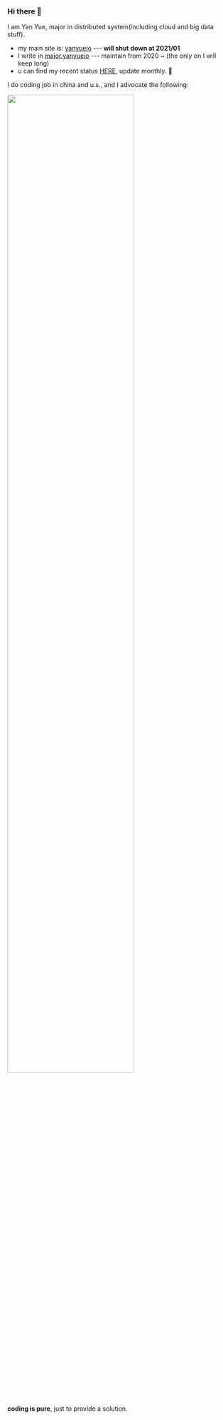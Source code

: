 ### Hi there 👋

I am Yan Yue, major in distributed system(including cloud and big data stuff).

* my main site is: [yanyueio](https://yanyueio.com) --- **will shut down at 2021/01**
* I write in [major.yanyueio](https://major.yanyueio.com/) --- maintain from 2020 ~ (the only on I will keep long)
* u can find my recent status [HERE](https://major.yanyueio.com/recent/), update monthly. 🌝

I do coding job in china and u.s., and I advocate the following:

<img src="https://cdn.yanyueio.com/github/coding.png" height="75%" width="75%" />

**coding is pure**, just to provide a solution. 
